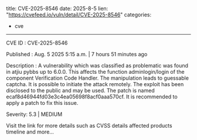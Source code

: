  
title: CVE-2025-8546
date: 2025-8-5
lien: "https://cvefeed.io/vuln/detail/CVE-2025-8546"
categories:
  - cve
---

CVE ID : CVE-2025-8546

Published :  Aug. 5
2025
5:15 a.m. | 7 hours
51 minutes ago

Description : A vulnerability
which was classified as problematic
was found in atjiu pybbs up to 6.0.0. This affects the function adminlogin/login of the component Verification Code Handler. The manipulation leads to guessable captcha. It is possible to initiate the attack remotely. The exploit has been disclosed to the public and may be used. The patch is named ecaf8d46944fd03e3c4ea05698f8acf0aaa570cf. It is recommended to apply a patch to fix this issue.

Severity: 5.3 | MEDIUM

Visit the link for more details
such as CVSS details
affected products
timeline
and more...

